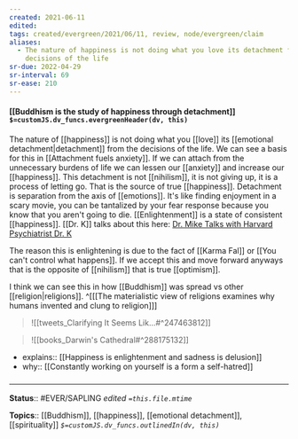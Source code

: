 ```yaml
---
created: 2021-06-11
edited: 
tags: created/evergreen/2021/06/11, review, node/evergreen/claim
aliases:
  - The nature of happiness is not doing what you love its detachment from the
    decisions of the life
sr-due: 2022-04-29
sr-interval: 69
sr-ease: 210
---
```


#### [[Buddhism is the study of happiness through detachment]] `$=customJS.dv_funcs.evergreenHeader(dv, this)`

The nature of [[happiness]] is not doing what you [[love]] its [[emotional detachment|detachment]] from the decisions of the life.
We can see a basis for this in [[Attachment fuels anxiety]].
If we can attach from the unnecessary burdens of life we can lessen our [[anxiety]] and increase our [[happiness]].
This detachment is not [[nihilism]], it is not giving up, it is a process of letting go.
That is the source of true [[happiness]].
Detachment is separation from the axis of [[emotions]].
It's like finding enjoyment in a scary movie,
you can be tantalized by your fear response because you know that you aren't going to die.
[[Enlightenment]] is a state of consistent [[happiness]].
[[Dr. K]] talks about this here: [Dr. Mike Talks with Harvard Psychiatrist Dr. K](https://youtu.be/T_31hFh1XKM?t=4618)

The reason this is enlightening is due to the fact of [[Karma Fal]] or [[You can't control what happens]].
If we accept this and move forward anyways that is the opposite of [[nihilism]] that is true [[optimism]].

I think we can see this in how [[Buddhism]] was spread vs other [[religion|religions]]. 
^[[[The materialistic view of religions examines why humans invented and clung to religion]]]


> ![[tweets_Clarifying It Seems Lik...#^247463812]]

> ![[books_Darwin's Cathedral#^288175132]]


- explains:: [[Happiness is enlightenment and sadness is delusion]]
- why:: [[Constantly working on yourself is a form a self-hatred]]

### <hr class="footnote"/>

**Status**:: #EVER/SAPLING 
*edited `=this.file.mtime`*

**Topics**:: [[Buddhism]], [[happiness]], [[emotional detachment]], [[spirituality]]
*`$=customJS.dv_funcs.outlinedIn(dv, this)`*
